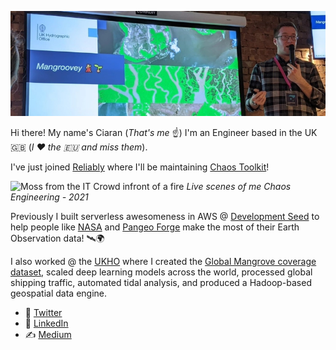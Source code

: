 ![Me talking about Mangroves](https://github.com/ciaranevans/ciaranevans/blob/master/mangroves.jpg?raw=true)

Hi there! My name's Ciaran (_That's me_ ☝️)
I'm an Engineer based in the UK 🇬🇧 (_I ❤️ the 🇪🇺 and miss them_). 

I've just joined [Reliably](https://reliably.com/) where I'll be maintaining [Chaos Toolkit](https://github.com/chaostoolkit/chaostoolkit)!

![Moss from the IT Crowd infront of a fire](https://media.giphy.com/media/dbtDDSvWErdf2/giphy.gif)
_Live scenes of me Chaos Engineering - 2021_

Previously I built serverless awesomeness in AWS @ [Development Seed](https://developmentseed.org) to help people like [NASA](https://github.com/NASA-IMPACT/hls-sentinel2-downloader-serverless) and [Pangeo Forge](https://github.com/ciaranevans?from=2021-07-01&to=2021-07-12&org=pangeo-forge&year_list=1) make the most of their Earth Observation data! 🛰🌍

I also worked @ the [UKHO](https://www.admiralty.co.uk/) where I created the [Global Mangrove coverage dataset](https://medium.com/uk-hydrographic-office/creating-a-global-dataset-using-serverless-applications-and-deep-learning-c4e267fa810c?source=friends_link&sk=37ab5a146ad07c93afa63382fa44ad67), scaled deep learning models across the world, processed global shipping traffic, automated tidal analysis, and produced a Hadoop-based geospatial data engine.

* 🦜 [Twitter](https://twitter.com/Ciaran_Evans)
* 🧳 [LinkedIn](https://www.linkedin.com/in/ciaranjevans/)
* ✍️ [Medium](https://medium.com/@ciaranevans)
